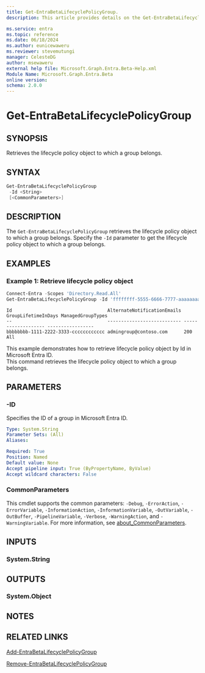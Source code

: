 ```yaml
---
title: Get-EntraBetaLifecyclePolicyGroup.
description: This article provides details on the Get-EntraBetaLifecyclePolicyGroup command.

ms.service: entra
ms.topic: reference
ms.date: 06/18/2024
ms.author: eunicewaweru
ms.reviewer: stevemutungi
manager: CelesteDG
author: msewaweru
external help file: Microsoft.Graph.Entra.Beta-Help.xml
Module Name: Microsoft.Graph.Entra.Beta
online version:
schema: 2.0.0
---
```


# Get-EntraBetaLifecyclePolicyGroup

## SYNOPSIS

Retrieves the lifecycle policy object to which a group belongs.

## SYNTAX

```powershell
Get-EntraBetaLifecyclePolicyGroup 
 -Id <String> 
 [<CommonParameters>]
```

## DESCRIPTION

The `Get-EntraBetaLifecyclePolicyGroup` retrieves the lifecycle policy object to which a group belongs. Specify the `-Id` parameter to get the lifecycle policy object to which a group belongs.

## EXAMPLES

### Example 1: Retrieve lifecycle policy object

```powershell
Connect-Entra -Scopes 'Directory.Read.All'
Get-EntraBetaLifecyclePolicyGroup -Id 'ffffffff-5555-6666-7777-aaaaaaaaaaaa'
```

```output
Id                                   AlternateNotificationEmails GroupLifetimeInDays ManagedGroupTypes
--                                   --------------------------- ------------------- -----------------
bbbbbbbb-1111-2222-3333-cccccccccccc admingroup@contoso.com      200                 All
```

This example demonstrates how to retrieve lifecycle policy object by Id in Microsoft Entra ID.  
This command retrieves the lifecycle policy object to which a group belongs.

## PARAMETERS

### -ID

Specifies the ID of a group in Microsoft Entra ID.

```yaml
Type: System.String
Parameter Sets: (All)
Aliases:

Required: True
Position: Named
Default value: None
Accept pipeline input: True (ByPropertyName, ByValue)
Accept wildcard characters: False
```

### CommonParameters

This cmdlet supports the common parameters: `-Debug`, `-ErrorAction`, `-ErrorVariable`, `-InformationAction`, `-InformationVariable`, `-OutVariable`, `-OutBuffer`, `-PipelineVariable`, `-Verbose`, `-WarningAction`, and `-WarningVariable`. For more information, see [about_CommonParameters](https://go.microsoft.com/fwlink/?LinkID=113216).

## INPUTS

### System.String

## OUTPUTS

### System.Object

## NOTES

## RELATED LINKS

[Add-EntraBetaLifecyclePolicyGroup](Add-EntraBetaLifecyclePolicyGroup.md)

[Remove-EntraBetaLifecyclePolicyGroup](Remove-EntraBetaLifecyclePolicyGroup.md)
